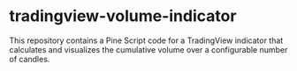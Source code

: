 # tradingview-volume-indicator
This repository contains a Pine Script code for a TradingView indicator that calculates and visualizes the cumulative volume over a configurable number of candles.
